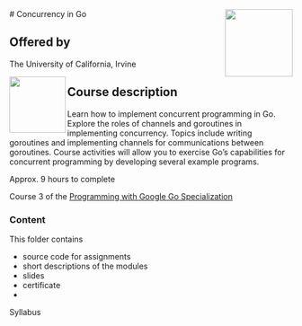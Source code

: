 <a href="https://www.coursera.org/learn/golang-concurrency">
<img src="../../../../img/Concurrency_in_Go_logo.avif" width="120" height="120" align="right">
</a>
# Concurrency in Go

## Offered by
The University of California, Irvine


<img src="https://upload.wikimedia.org/wikipedia/commons/8/8f/University_of_California%2C_Irvine_logo.svg" width="100" height="100" align="left">


## Course description

Learn how to implement concurrent programming in Go. Explore the roles of channels and goroutines in implementing concurrency. Topics include writing goroutines and implementing channels for communications between goroutines. Course activities will allow you to exercise Go’s capabilities for concurrent programming by developing several example programs.

Approx. 9 hours to complete

Course 3 of the [Programming with Google Go Specialization](../) 

### Content
This folder contains 
- source code for assignments
- short descriptions of the modules 
- slides 
- certificate 
- 

Syllabus

